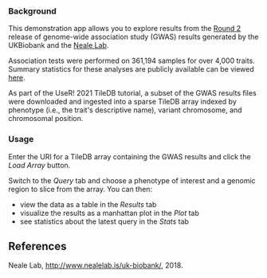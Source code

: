 ### Background

This demonstration app allows you to explore results from the [Round 2][1] release of genome-wide association study (GWAS) results generated by the UKBiobank and the [Neale Lab][3].

Association tests were performed on 361,194 samples for over 4,000 traits. Summary statistics for these analyses are publicly available can be viewed [here][2].

As part of the UseR! 2021 TileDB tutorial, a subset of the GWAS results files were downloaded and ingested into a sparse TileDB array indexed by phenotype (i.e., the trait's descriptive name), variant chromosome, and chromosomal position.
### Usage

Enter the URI for a TileDB array containing the GWAS results and click the *Load Array* button.

Switch to the *Query* tab and choose a phenotype of interest and a genomic region to slice from the array. You can then:

- view the data as a table in the *Results* tab
- visualize the results as a manhattan plot in the *Plot* tab
- see statistics about the latest query in the *Stats* tab
## References

Neale Lab, <http://www.nealelab.is/uk-biobank/>, 2018.

[1]: http://www.nealelab.is/uk-biobank/
[2]: https://docs.google.com/spreadsheets/d/1kvPoupSzsSFBNSztMzl04xMoSC3Kcx3CrjVf4yBmESU
[3]: http://www.nealelab.is
